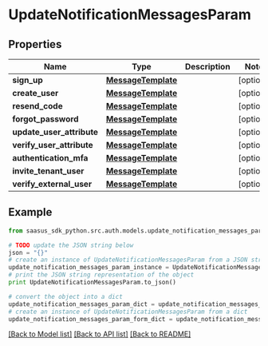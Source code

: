 # UpdateNotificationMessagesParam


## Properties
Name | Type | Description | Notes
------------ | ------------- | ------------- | -------------
**sign_up** | [**MessageTemplate**](MessageTemplate.md) |  | [optional] 
**create_user** | [**MessageTemplate**](MessageTemplate.md) |  | [optional] 
**resend_code** | [**MessageTemplate**](MessageTemplate.md) |  | [optional] 
**forgot_password** | [**MessageTemplate**](MessageTemplate.md) |  | [optional] 
**update_user_attribute** | [**MessageTemplate**](MessageTemplate.md) |  | [optional] 
**verify_user_attribute** | [**MessageTemplate**](MessageTemplate.md) |  | [optional] 
**authentication_mfa** | [**MessageTemplate**](MessageTemplate.md) |  | [optional] 
**invite_tenant_user** | [**MessageTemplate**](MessageTemplate.md) |  | [optional] 
**verify_external_user** | [**MessageTemplate**](MessageTemplate.md) |  | [optional] 

## Example

```python
from saasus_sdk_python.src.auth.models.update_notification_messages_param import UpdateNotificationMessagesParam

# TODO update the JSON string below
json = "{}"
# create an instance of UpdateNotificationMessagesParam from a JSON string
update_notification_messages_param_instance = UpdateNotificationMessagesParam.from_json(json)
# print the JSON string representation of the object
print UpdateNotificationMessagesParam.to_json()

# convert the object into a dict
update_notification_messages_param_dict = update_notification_messages_param_instance.to_dict()
# create an instance of UpdateNotificationMessagesParam from a dict
update_notification_messages_param_form_dict = update_notification_messages_param.from_dict(update_notification_messages_param_dict)
```
[[Back to Model list]](../README.md#documentation-for-models) [[Back to API list]](../README.md#documentation-for-api-endpoints) [[Back to README]](../README.md)


